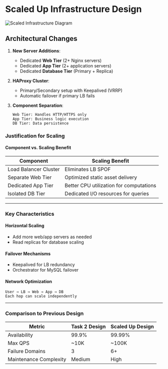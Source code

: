 # Scaled Up Infrastructure Design

![Scaled Infrastructure Diagram](https://raw.githubusercontent.com/YOUR-USERNAME/alx-system_engineering-devops/main/0x09-web_infrastructure_design/3-scale_up.png)

## Architectural Changes

1. **New Server Additions**:
   - Dedicated **Web Tier** (2+ Nginx servers)
   - Dedicated **App Tier** (2+ application servers)
   - Dedicated **Database Tier** (Primary + Replica)

2. **HAProxy Cluster**:
   - Primary/Secondary setup with Keepalived (VRRP)
   - Automatic failover if primary LB fails

3. **Component Separation**:
   ```plaintext
   Web Tier: Handles HTTP/HTTPS only
   App Tier: Business logic execution
   DB Tier: Data persistence
### Justification for Scaling

#### **Component vs. Scaling Benefit**

| Component             | Scaling Benefit                          |
|-----------------------|-------------------------------------------|
| Load Balancer Cluster | Eliminates LB SPOF                        |
| Separate Web Tier     | Optimized static asset delivery           |
| Dedicated App Tier    | Better CPU utilization for computations   |
| Isolated DB Tier      | Dedicated I/O resources for queries       |

---

### Key Characteristics

#### **Horizontal Scaling**
- Add more web/app servers as needed
- Read replicas for database scaling

#### **Failover Mechanisms**
- Keepalived for LB redundancy
- Orchestrator for MySQL failover

#### **Network Optimization**
```plaintext
User → LB → Web → App → DB
Each hop can scale independently
```
---

### Comparison to Previous Design

| Metric                  | Task 2 Design | Scaled Up Design |
|-------------------------|---------------|------------------|
| Availability            | 99.9%         | 99.99%           |
| Max QPS                 | ~10K          | ~100K            |
| Failure Domains         | 3             | 6+               |
| Maintenance Complexity  | Medium        | High             |

